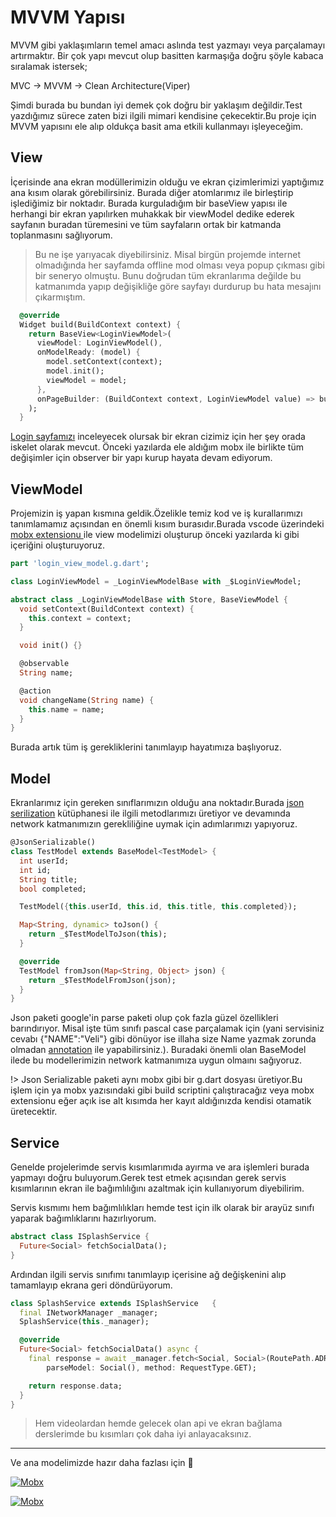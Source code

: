 # MVVM Yapısı

MVVM gibi yaklaşımların temel amacı aslında test yazmayı veya parçalamayı artırmaktır. Bir çok yapı mevcut olup basitten karmaşığa doğru şöyle kabaca sıralamak istersek;

MVC -> MVVM -> Clean Architecture(Viper)

Şimdi burada bu bundan iyi demek çok doğru bir yaklaşım değildir.Test yazdığımız sürece zaten bizi ilgili mimari kendisine çekecektir.Bu proje için MVVM yapısını ele alıp oldukça basit ama etkili kullanmayı işleyeceğim.

## View

İçerisinde ana ekran modüllerimizin olduğu ve ekran çizimlerimizi yaptığımız ana kısım olarak görebilirsiniz. Burada diğer atomlarımız ile birleştirip işlediğimiz bir noktadır. Burada kurguladığım bir baseView yapısı ile herhangi bir ekran yapılırken muhakkak bir viewModel dedike ederek sayfanın buradan türemesini ve tüm sayfaların ortak bir katmanda toplanmasını sağlıyorum.

> Bu ne işe yarıyacak diyebilirsiniz. Misal birgün projemde internet olmadığında her sayfamda offline mod olması veya popup çıkması gibi bir seneryo olmuştu. Bunu doğrudan tüm ekranlarıma değilde bu katmanımda yapıp değişikliğe göre sayfayı durdurup bu hata mesajını çıkarmıştım.

```dart
  @override
  Widget build(BuildContext context) {
    return BaseView<LoginViewModel>(
      viewModel: LoginViewModel(),
      onModelReady: (model) {
        model.setContext(context);
        model.init();
        viewModel = model;
      },
      onPageBuilder: (BuildContext context, LoginViewModel value) => buildScaffold(context),
    );
  }
```

[Login sayfamızı](https://github.com/VB10/flutter-architecture-template/blob/master/lib/view/authenticate/login/view/login_view.dart) inceleyecek olursak bir ekran cizimiz için her şey orada iskelet olarak mevcut. Önceki yazılarda ele aldığım mobx ile birlikte tüm değişimler için observer bir yapı kurup hayata devam ediyorum.

## ViewModel

Projemizin iş yapan kısmına geldik.Özelikle temiz kod ve iş kurallarımızı tanımlamamız açısından en önemli kısım burasıdır.Burada vscode üzerindeki [mobx extensionu ](https://marketplace.visualstudio.com/items?itemName=Flutterando.flutter-mobx)ile view modelimizi oluşturup önceki yazılarda ki gibi içeriğini oluşturuyoruz.

```dart
part 'login_view_model.g.dart';

class LoginViewModel = _LoginViewModelBase with _$LoginViewModel;

abstract class _LoginViewModelBase with Store, BaseViewModel {
  void setContext(BuildContext context) {
    this.context = context;
  }

  void init() {}

  @observable
  String name;

  @action
  void changeName(String name) {
    this.name = name;
  }
}
```

Burada artık tüm iş gerekliklerini tanımlayıp hayatımıza başlıyoruz.

## Model

Ekranlarımız için gereken sınıflarımızın olduğu ana noktadır.Burada [json serilization](https://pub.dev/packages/json_serializable) kütüphanesi ile ilgili metodlarımızı üretiyor ve devamında network katmanımızın gerekliliğine uymak için adımlarımızı yapıyoruz.

```dart
@JsonSerializable()
class TestModel extends BaseModel<TestModel> {
  int userId;
  int id;
  String title;
  bool completed;

  TestModel({this.userId, this.id, this.title, this.completed});

  Map<String, dynamic> toJson() {
    return _$TestModelToJson(this);
  }

  @override
  TestModel fromJson(Map<String, Object> json) {
    return _$TestModelFromJson(json);
  }
}
```

Json paketi google'in parse paketi olup çok fazla güzel özellikleri barındırıyor. Misal işte tüm sınıfı pascal case parçalamak için (yani servisiniz cevabı {"NAME":"Veli"} gibi dönüyor ise illaha size Name yazmak zorunda olmadan [annotation](https://pub.dev/packages/json_serializable#annotation-values) ile yapabilirsiniz.). Buradaki önemli olan BaseModel ilede bu modellerimizin network katmanımıza uygun olmaını sağıyoruz.

!> Json Serializable paketi aynı mobx gibi bir g.dart dosyası üretiyor.Bu işlem için ya mobx yazısındaki gibi build scriptini çalıştıracağız veya mobx extensionu eğer açık ise alt kısımda her kayıt aldığınızda kendisi otamatik üretecektir.

## Service

Genelde projelerimde servis kısımlarımıda ayırma ve ara işlemleri burada yapmayı doğru buluyorum.Gerek test etmek açısından gerek servis kısımlarının ekran ile bağımlılığını azaltmak için kullanıyorum diyebilirim.

Servis kısmımı hem bağımlılıkları hemde test için ilk olarak bir arayüz sınıfı yaparak bağımlıklarını hazırlıyorum.

```dart
abstract class ISplashService {
  Future<Social> fetchSocialData();
}
```

Ardından ilgili servis sınıfımı tanımlayıp içerisine ağ değişkenini alıp tamamlayıp ekrana geri döndürüyorum.

```dart
class SplashService extends ISplashService   {
  final INetworkManager _manager;
  SplashService(this._manager);

  @override
  Future<Social> fetchSocialData() async {
    final response = await _manager.fetch<Social, Social>(RoutePath.ADRESS_SOCIAL.rawValue,
        parseModel: Social(), method: RequestType.GET);

    return response.data;
  }
}
```

> Hem videolardan hemde gelecek olan api ve ekran bağlama derslerimde bu kısımları çok daha iyi anlayacaksınız.

---

Ve ana modelimizde hazır daha fazlası için 🥳

[![Mobx](https://img.youtube.com/vi/OxdgMVg6yl0/0.jpg)](https://www.youtube.com/watch?v=OxdgMVg6yl0&t=604s)

[![Mobx](https://img.youtube.com/vi/LSiHLLMBkjQ/0.jpg)](https://www.youtube.com/watch?v=LSiHLLMBkjQ&list=PL1k5oWAuBhgV_XnhMSyu2YLZMZNGuD0Cv&index=12)
